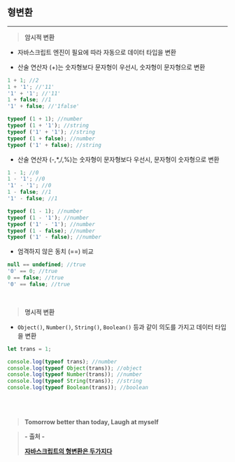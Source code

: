 ## 형변환

---

> **암시적 변환**

- 자바스크립트 엔진이 필요에 따라 자동으로 데이터 타입을 변환

- 산술 연산자 (+)는 숫자형보다 문자형이 우선시, 숫자형이 문자형으로 변환

```javascript
1 + 1; //2
1 + '1'; //'11'
'1' + '1'; //'11'
1 + false; //1
'1' + false; //'1false'

typeof (1 + 1); //number
typeof (1 + '1'); //string
typeof ('1' + '1'); //string
typeof (1 + false); //number
typeof ('1' + false); //string
```

- 산술 연산자 (-,\*,/,%)는 숫자형이 문자형보다 우선시, 문자형이 숫자형으로 변환

```javascript
1 - 1; //0
1 - '1'; //0
'1' - '1'; //0
1 - false; //1
'1' - false; //1

typeof (1 - 1); //number
typeof (1 - '1'); //number
typeof ('1' - '1'); //number
typeof (1 - false); //number
typeof ('1' - false); //number
```

- 엄격하지 않은 동치 (==) 비교

```javascript
null == undefined; //true
'0' == 0; //true
0 == false; //true
'0' == false; //true
```

<br>

> **명시적 변환**

- `Object()`, `Number()`, `String()`, `Boolean()` 등과 같이 의도를 가지고 데이터 타입을 변환

```javascript
let trans = 1;

console.log(typeof trans); //number
console.log(typeof Object(trans)); //object
console.log(typeof Number(trans)); //number
console.log(typeof String(trans)); //string
console.log(typeof Boolean(trans)); //boolean
```

<br><br>

> **Tomorrow better than today, Laugh at myself**

> **- 출처 -**
>
> **[자바스크립트의 형변환은 두가지다](https://medium.com/gdana/%EC%9E%90%EB%B0%94%EC%8A%A4%ED%81%AC%EB%A6%BD%ED%8A%B8%EC%9D%98-%ED%98%95%EB%B3%80%ED%99%98%EC%9D%80-%EB%91%90%EA%B0%80%EC%A7%80%EB%8B%A4-b46875be4a88)**
